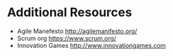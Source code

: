 # Additional Resources
- Agile Manefesto http://agilemanifesto.org/  
- Scrum org https://www.scrum.org/
- Innovation Games http://www.innovationgames.com
